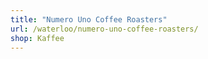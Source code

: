 ```yaml
---
title: "Numero Uno Coffee Roasters"
url: /waterloo/numero-uno-coffee-roasters/
shop: Kaffee
---
```

